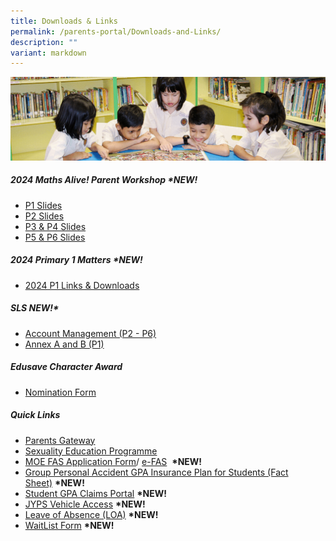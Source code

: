 ```yaml
---
title: Downloads & Links
permalink: /parents-portal/Downloads-and-Links/
description: ""
variant: markdown
---
```

![](/images/banner.gif)

##### **2024 Maths Alive! Parent Workshop&nbsp;\*NEW!**
* [P1 Slides](/files/P1_Math_Alive_Parents_Workshop_2024.pdf)<br>
* [P2 Slides](/files/P2_Math_Alive_Parents_Workshop_2024.pdf)<br>
* [P3 &amp; P4 Slides](/files/P3_P4_Math_Alive_Parents_Workshop_2024.pdf)<br>
* [P5 &amp; P6 Slides](/files/P5_P6_Math_Alive_Parents_Workshop_2024.pdf)<br>

##### **2024 Primary 1 Matters&nbsp;\*NEW!**

*   [2024 P1 Links &amp; Downloads](https://go.gov.sg/jyps2024p1)

##### **SLS&nbsp;NEW!\***

*   [Account Management (P2 - P6)](/files/SLS%20AccountManagement.pdf)
*   [Annex A and B (P1)](/files/2Annex%20A%20and%20B%20for%20SLS_P1.pdf)

##### **Edusave Character Award**

*   [Nomination Form](/files/Nomination%20Form.pdf)


##### **Quick Links**

*   [Parents Gateway](/files/parentsgateway.pdf)<br>
*   [Sexuality Education Programme](/departments/CCE/Sexuality-Education-Programme-SEd/)<br>
*   [MOE FAS Application Form](/files/document1_2024%20moe%20fas%20application%20form.pdf)/&nbsp;[e-FAS](https://go.gov.sg/moe-efas)&nbsp;&nbsp;**\*NEW!**<br>
*   [Group Personal Accident GPA Insurance Plan for Students (Fact Sheet)](/files/Product_Fact_Sheet_Year_2024.pdf)&nbsp;**\*NEW!**<br>
*   [Student GPA Claims Portal](https://studentgpa.incomegroupins.com.sg/)&nbsp;**\*NEW!**<br>
*   [JYPS Vehicle Access](https://go.gov.sg/jyps-vehicle-access)&nbsp;**\*NEW!**     <br> 
*   [Leave of Absence (LOA)](https://go.gov.sg/jyps-loa)&nbsp;**\*NEW!**<br>
*   [WaitList Form](https://go.gov.sg/jypswaitlistform)&nbsp;**\*NEW!**